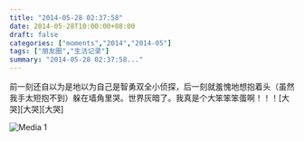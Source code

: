 ```yaml
---
title: "2014-05-28 02:37:58"
date: 2014-05-28T10:00:00+08:00
draft: false
categories: ["moments","2014","2014-05"]
tags: ["朋友圈","生活记录"]
summary: "2014-05-28 02:37:58..."
---
```


前一刻还自以为是地以为自己是智勇双全小侦探，后一刻就羞愧地想抱着头（虽然我手太短抱不到）躲在墙角里哭。世界灰暗了。我真是个大笨笨笨蛋啊！！！[大哭][大哭][大哭]

![Media 1](/Moments/photos/2014-05-28/201405280237580.jpg)

